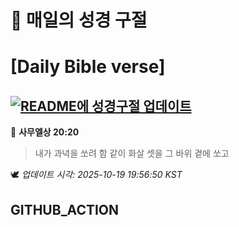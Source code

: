 # 🙏 매일의 성경 구절
# [Daily Bible verse]
## [![README에 성경구절 업데이트](https://github.com/DONGSUKA/first_test/actions/workflows/update-readme-bible.yml/badge.svg)](https://github.com/DONGSUKA/first_test/actions/workflows/update-readme-bible.yml)
<!-- START_BIBLE_VERSE -->
📖 **사무엘상 20:20**
> 내가 과녁을 쏘려 함 같이 화살 셋을 그 바위 곁에 쏘고

🕊️ _업데이트 시각: 2025-10-19 19:56:50 KST_
  <!-- END_BIBLE_VERSE -->
## GITHUB_ACTION
